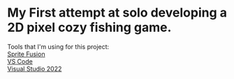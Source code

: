 <h1>My First attempt at solo developing a 2D pixel cozy fishing game.</h1>

Tools that I'm using for this project:
<br>
<a href = "https://www.spritefusion.com/editor" > Sprite Fusion </a>
<br>
<a href = "https://code.visualstudio.com/" > VS Code </a>
<br>
<a href = "https://visualstudio.microsoft.com/vs/"> Visual Studio 2022 </a>
